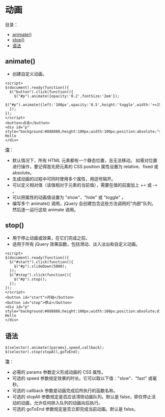 # 动画

目录：

- [animate()](#animate)
- [stop()](#stop)
- [语法](#语法)

## animate()

- 创建自定义动画。 

```
<script> 
$(document).ready(function(){
  $("button").click(function(){
	$("#p").animate({opacity:'0.2',fontSize:'2em'});
  	$("#p").animate({left:'100px',opacity:'0.5',height:'toggle',width:'+=150px'});
  });
});
</script>
<button>点击</button>
<div id="p" style="background:#888888;height:100px;width:100px;position:absolute;">
Hello
</div>
```

**注**：

- 默认情况下，所有 HTML 元素都有一个静态位置，且无法移动。 如需对位置进行操作，要记得首先把元素的 CSS position 属性设置为 relative、fixed 或 absolute。
- 生成动画的过程中可同时使用多个属性，用逗号隔开。
- 可以定义相对值（该值相对于元素的当前值），需要在值的前面加上 += 或 -= 。
- 可以把属性的动画值设置为 "show"、"hide" 或 "toggle" 。
- 编写多个 animate() 调用，jQuery 会创建包含这些方法调用的"内部"队列。然后逐一运行这些 animate 调用。 

## stop()

- 用于停止动画或效果，在它们完成之前。
- 适用于所有 jQuery 效果函数，包括滑动、淡入淡出和自定义动画。 

```
<script> 
$(document).ready(function(){
  $("#start").click(function(){
    $("#p").slideDown(5000);
  });
  $("#stop").click(function(){
    $("#p").stop();
  });
});
</script>
<button id="start">开始</button>
<button id="stop">停止</button>
<div id="p" style="background:#888888;height:100px;width:100px;position:absolute;display:none">
Hello
</div>
```

## 语法

```
$(selector).animate({params},speed,callback);
$(selector).stop(stopAll,goToEnd);
```

**注**：

- 必需的 params 参数定义形成动画的 CSS 属性。
- 可选的 speed 参数规定效果的时长。它可以取以下值："slow"、"fast" 或毫秒。
- 可选的 callback 参数是动画完成后所执行的函数名称。
- 可选的 stopAll 参数规定是否应该清除动画队列。默认是 false，即仅停止活动的动画，允许任何排入队列的动画向后执行。
- 可选的 goToEnd 参数规定是否立即完成当前动画。默认是 false。